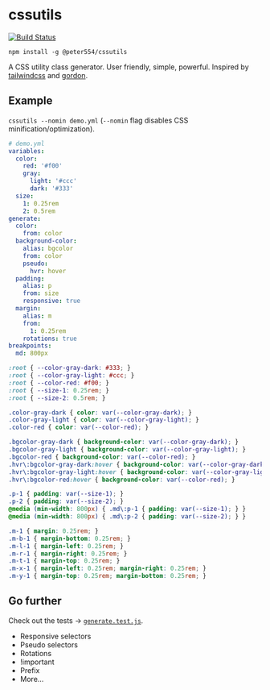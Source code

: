 # cssutils

[![Build Status](https://travis-ci.org/Peter554/cssutils.svg?branch=master)](https://travis-ci.org/Peter554/cssutils)

`npm install -g @peter554/cssutils`

A CSS utility class generator. User friendly, simple, powerful. Inspired by [tailwindcss](https://github.com/tailwindcss/tailwindcss) and [gordon](https://github.com/hankchizljaw/goron).

## Example

`cssutils --nomin demo.yml` (`--nomin` flag disables CSS minification/optimization).

```yaml
# demo.yml
variables:
  color:
    red: '#f00'
    gray:
      light: '#ccc'
      dark: '#333'
  size:
    1: 0.25rem
    2: 0.5rem
generate:
  color:
    from: color
  background-color:
    alias: bgcolor
    from: color
    pseudo:
      hvr: hover
  padding:
    alias: p
    from: size
    responsive: true
  margin:
    alias: m
    from:
      1: 0.25rem
    rotations: true
breakpoints:
  md: 800px
```

```css
:root { --color-gray-dark: #333; }
:root { --color-gray-light: #ccc; }
:root { --color-red: #f00; }
:root { --size-1: 0.25rem; }
:root { --size-2: 0.5rem; }

.color-gray-dark { color: var(--color-gray-dark); }
.color-gray-light { color: var(--color-gray-light); }
.color-red { color: var(--color-red); }

.bgcolor-gray-dark { background-color: var(--color-gray-dark); }
.bgcolor-gray-light { background-color: var(--color-gray-light); }
.bgcolor-red { background-color: var(--color-red); }
.hvr\:bgcolor-gray-dark:hover { background-color: var(--color-gray-dark); }
.hvr\:bgcolor-gray-light:hover { background-color: var(--color-gray-light); }
.hvr\:bgcolor-red:hover { background-color: var(--color-red); }

.p-1 { padding: var(--size-1); }
.p-2 { padding: var(--size-2); }
@media (min-width: 800px) { .md\:p-1 { padding: var(--size-1); } }
@media (min-width: 800px) { .md\:p-2 { padding: var(--size-2); } }

.m-1 { margin: 0.25rem; }
.m-b-1 { margin-bottom: 0.25rem; }
.m-l-1 { margin-left: 0.25rem; }
.m-r-1 { margin-right: 0.25rem; }
.m-t-1 { margin-top: 0.25rem; }
.m-x-1 { margin-left: 0.25rem; margin-right: 0.25rem; }
.m-y-1 { margin-top: 0.25rem; margin-bottom: 0.25rem; }
```

## Go further

Check out the tests -> [`generate.test.js`](https://github.com/Peter554/cssutils/blob/master/src/generate.test.js).

- Responsive selectors
- Pseudo selectors
- Rotations
- !important
- Prefix
- More...

